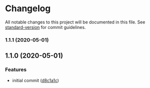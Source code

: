 # Changelog

All notable changes to this project will be documented in this file. See [standard-version](https://github.com/conventional-changelog/standard-version) for commit guidelines.

### 1.1.1 (2020-05-01)

## 1.1.0 (2020-05-01)


### Features

* initial commit ([d8c1a1c](https://github.com/nickheal/test-performance/commit/d8c1a1c9a70967cf94589f883118db9efb54c097))
